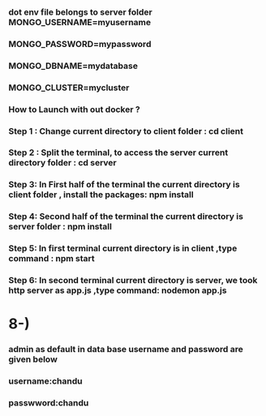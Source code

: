 ### dot env file belongs to server folder MONGO_USERNAME=myusername
### MONGO_PASSWORD=mypassword
### MONGO_DBNAME=mydatabase
### MONGO_CLUSTER=mycluster





### How to Launch with out docker ? 
### **Step 1** : Change current directory to client folder : cd client 
### **Step 2** : Split the terminal, to access the server current directory folder : cd server 
### **Step 3**: In First half of the terminal the current directory is client folder , install the packages: npm install 
### **Step 4**: Second half of the terminal the current directory is server folder : npm install 
### **Step 5**: In first terminal current directory is in client ,type command : npm start 
### **Step 6**: In second terminal current directory is server, we took http server as app.js ,type command: nodemon app.js 
# 8-)
### admin as default in data base username and password are given below
### **username**:chandu
### **passwword**:chandu
